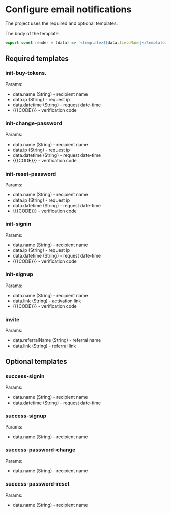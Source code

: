 # Configure email notifications

The project uses the required and optional templates.

The body of the template.

```typescript
export const render = (data) => `<template>${data.fieldName}</template>`;
```

## Required templates
### init-buy-tokens.
Params:
- data.name (String) - recipient name
- data.ip (String) - request ip
- data.datetime (String) - request date-time
- {{{CODE}}} - verification code

### init-change-password
Params:
- data.name (String) - recipient name
- data.ip (String) - request ip
- data.datetime (String) - request date-time
- {{{CODE}}} - verification code

### init-reset-password
Params:
- data.name (String) - recipient name
- data.ip (String) - request ip
- data.datetime (String) - request date-time
- {{{CODE}}} - verification code

### init-signin
Params:
- data.name (String) - recipient name
- data.ip (String) - request ip
- data.datetime (String) - request date-time
- {{{CODE}}} - verification code

### init-signup
Params:
- data.name (String) - recipient name
- data.link (String) - activation link
- {{{CODE}}} - verification code

### invite
Params:
- data.referralName (String) - referral name
- data.link (String) - referral link


## Optional templates
### success-signin
Params:
- data.name (String) - recipient name
- data.datetime (String) - request date-time

### success-signup
Params:
- data.name (String) - recipient name

### success-password-change
Params:
- data.name (String) - recipient name

### success-password-reset
Params:
- data.name (String) - recipient name
